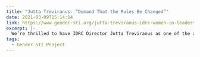 ```yaml
---
title: "Jutta Treviranus: “Demand That the Rules Be Changed”"
date: 2021-03-09T15:14:14
link: https://www.gender-sti.org/jutta-treviranus-idrc-women-in-leadership-2021/
excerpt: |-
  We’re thrilled to have IDRC Director Jutta Treviranus as one of the amazing women in leadership, nominated by @inmark in Spain for the @genderstiproject campaign! Read the full…
tags:
  - Gender STI Project
---
```

